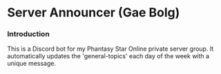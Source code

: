 # Server Announcer (Gae Bolg)

### Introduction
This is a Discord bot for my Phantasy Star Online private server group. It automatically updates the 'general-topics' each day of the week with a unique message.